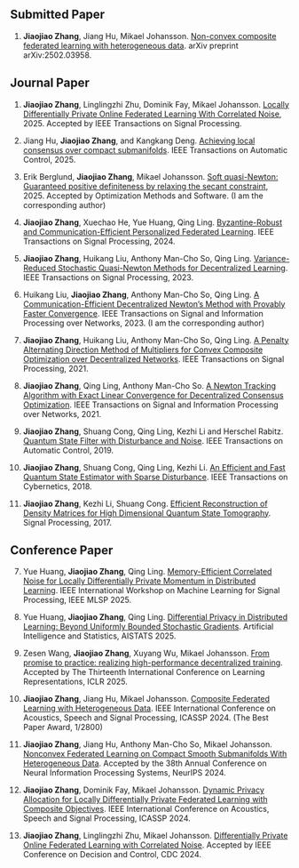 <h2 class="category">Submitted Paper</h2>

1. **Jiaojiao Zhang**, Jiang Hu, Mikael Johansson. [Non-convex composite federated learning with heterogeneous data](https://arxiv.org/abs/2502.03958). arXiv preprint arXiv:2502.03958.

<h2 class="category">Journal Paper</h2>

1. **Jiaojiao Zhang**, Linglingzhi Zhu, Dominik Fay, Mikael Johansson. [Locally Differentially Private Online Federated Learning With Correlated Noise](https://arxiv.org/abs/2411.18752), 2025. Accepted by IEEE Transactions on Signal Processing. 

2. Jiang Hu, **Jiaojiao Zhang**, and Kangkang Deng. [Achieving local consensus over compact submanifolds](https://ieeexplore.ieee.org/document/10903988). IEEE Transactions on Automatic Control, 2025.

3. Erik Berglund, **Jiaojiao Zhang**, Mikael Johansson. [Soft quasi-Newton: Guaranteed positive definiteness by relaxing the secant constraint](https://arxiv.org/abs/2403.02448), 2025. Accepted by Optimization Methods and Software. (I am the corresponding author)

4. **Jiaojiao Zhang**, Xuechao He, Yue Huang, Qing Ling. [Byzantine-Robust and Communication-Efficient Personalized Federated Learning](https://dl.acm.org/doi/10.1109/TSP.2024.3514802). IEEE Transactions on Signal Processing, 2024. 

5. **Jiaojiao Zhang**, Huikang Liu, Anthony Man-Cho So, Qing Ling. [Variance-Reduced Stochastic Quasi-Newton Methods for Decentralized Learning](https://ieeexplore.ieee.org/document/10034848). IEEE Transactions on Signal Processing, 2023.

6. Huikang Liu, **Jiaojiao Zhang**, Anthony Man-Cho So, Qing Ling. [A Communication-Efficient Decentralized Newton’s Method with Provably Faster Convergence](https://ieeexplore.ieee.org/document/10171985). IEEE Transactions on Signal and Information Processing over Networks, 2023. (I am the corresponding author)

7. **Jiaojiao Zhang**, Huikang Liu, Anthony Man-Cho So, Qing Ling. [A Penalty Alternating Direction Method of Multipliers for Convex Composite Optimization over Decentralized Networks](https://ieeexplore.ieee.org/abstract/document/9466405). IEEE Transactions on Signal Processing, 2021.

8. **Jiaojiao Zhang**, Qing Ling, Anthony Man-Cho So. [A Newton Tracking Algorithm with Exact Linear Convergence for Decentralized Consensus Optimization](https://ieeexplore.ieee.org/document/9442938). IEEE Transactions on Signal and Information Processing over Networks, 2021.

9. **Jiaojiao Zhang**, Shuang Cong, Qing Ling, Kezhi Li and Herschel Rabitz. [Quantum State Filter with Disturbance and Noise](https://ieeexplore.ieee.org/document/8794729). IEEE Transactions on Automatic Control, 2019.

10. **Jiaojiao Zhang**, Shuang Cong, Qing Ling, Kezhi Li. [An Efficient and Fast Quantum State Estimator
with Sparse Disturbance](https://ieeexplore.ieee.org/document/8354810). IEEE Transactions on Cybernetics, 2018.

11. **Jiaojiao Zhang**, Kezhi Li, Shuang Cong. [Efficient Reconstruction of Density Matrices for High Dimensional Quantum State Tomography](https://www.sciencedirect.com/science/article/abs/pii/S0165168417301354). Signal Processing, 2017.

<h2 class="category">Conference Paper</h2>

7. Yue Huang, **Jiaojiao Zhang**, Qing Ling. [Memory-Efficient Correlated Noise for Locally Differentially Private Momentum in Distributed Learning](https://openreview.net/forum?id=C4ultdMG8R). IEEE International Workshop on Machine Learning for Signal Processing, IEEE MLSP 2025. 

6. Yue Huang, **Jiaojiao Zhang**, Qing Ling. [Differential Privacy in Distributed Learning: Beyond Uniformly Bounded Stochastic Gradients](https://openreview.net/forum?id=C4ultdMG8R). Artificial Intelligence and Statistics, AISTATS 2025. 

5. Zesen Wang, **Jiaojiao Zhang**, Xuyang Wu, Mikael Johansson. [From promise to practice: realizing high-performance decentralized training](https://arxiv.org/pdf/2410.11998). Accepted by The Thirteenth International Conference on Learning Representations, ICLR 2025.

4. **Jiaojiao Zhang**, Jiang Hu, Mikael Johansson. [Composite Federated Learning with Heterogeneous Data](https://arxiv.org/abs/2309.01795). IEEE International Conference on Acoustics, Speech and Signal Processing, ICASSP 2024. (The Best Paper Award, 1/2800)

3. **Jiaojiao Zhang**, Jiang Hu, Anthony Man-Cho So, Mikael Johansson. [Nonconvex Federated Learning on Compact Smooth Submanifolds With Heterogeneous Data](https://arxiv.org/abs/2406.08465). Accepted by the 38th Annual Conference on Neural Information Processing Systems, NeurIPS 2024.

2. **Jiaojiao Zhang**, Dominik Fay, Mikael Johansson. [Dynamic Privacy Allocation for Locally Differentially Private Federated Learning with Composite Objectives](https://arxiv.org/abs/2308.01139). IEEE International Conference on Acoustics, Speech and Signal Processing, ICASSP 2024.

1. **Jiaojiao Zhang**, Linglingzhi Zhu, Mikael Johansson. [Differentially Private Online Federated Learning with Correlated Noise](https://arxiv.org/abs/2403.16542). Accepted by IEEE Conference on Decision and Control, CDC 2024.

